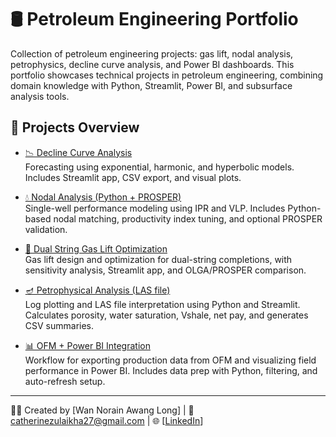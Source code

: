 # 🛢️ Petroleum Engineering Portfolio
Collection of petroleum engineering projects: gas lift, nodal analysis, petrophysics, decline curve analysis, and Power BI dashboards.
This portfolio showcases technical projects in petroleum engineering, combining domain knowledge with Python, Streamlit, Power BI, and subsurface analysis tools.

## 📁 Projects Overview

- [📉 Decline Curve Analysis](Decline%20Curve%20Analysis/)  
  Forecasting using exponential, harmonic, and hyperbolic models. Includes Streamlit app, CSV export, and visual plots.
  
- [💧 Nodal Analysis (Python + PROSPER)](Nodal%20Analysis/)    
  Single-well performance modeling using IPR and VLP. Includes Python-based nodal matching, productivity index tuning, and optional PROSPER validation.
    
- [🎯 Dual String Gas Lift Optimization](Gas%20Lift%20Optimization/)      
  Gas lift design and optimization for dual-string completions, with sensitivity analysis, Streamlit app, and OLGA/PROSPER comparison.
  
- [🪔 Petrophysical Analysis (LAS file)](petrophysics-analysis/)  
  Log plotting and LAS file interpretation using Python and Streamlit. Calculates porosity, water saturation, Vshale, net pay, and generates CSV summaries.
  
- [📊 OFM + Power BI Integration](powerbi-integration/)  
Workflow for exporting production data from OFM and visualizing field performance in Power BI. Includes data prep with Python, filtering, and auto-refresh setup.
---
👩‍💻 Created by [Wan Norain Awang Long] | 📧 catherinezulaikha27@gmail.com | 🌐 [[LinkedIn](https://linkedin.com/in/wannorainawanglong/)]
